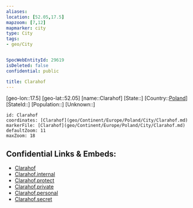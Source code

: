 ```yaml
---
aliases: 
location: [52.05,17.5]
mapzoom: [7,12] 
mapmarker: city 
type: City
tags:
- geo/City


SpocWebEntityId: 29619
isDeleted: false
confidential: public

title: Clarahof
---
```

[geo-lon::17.5]
[geo-lat::52.05]
[name::Clarahof]
[State::]
[Country::[Poland](geo/Continent/Europe/Poland.md)]
[StateId::]
[Population::]
[Unknown::]


```leaflet
id: Clarahof
coordinates: [Clarahof](geo/Continent/Europe/Poland/City/Clarahof.md)
markerFile: [Clarahof](geo/Continent/Europe/Poland/City/Clarahof.md)
defaultZoom: 11 
maxZoom: 18
```


## Confidential Links & Embeds: 
- [Clarahof](../../../../../../_public/geo/Continent/Europe/Poland/City/Clarahof.md) 
- [Clarahof.internal](../../../../../../_internal/geo/Continent/Europe/Poland/City/Clarahof.internal.md) 
- [Clarahof.protect](../../../../../../_protect/geo/Continent/Europe/Poland/City/Clarahof.protect.md) 
- [Clarahof.private](../../../../../../_private/geo/Continent/Europe/Poland/City/Clarahof.private.md) 
- [Clarahof.personal](../../../../../../_personal/geo/Continent/Europe/Poland/City/Clarahof.personal.md) 
- [Clarahof.secret](../../../../../../_secret/geo/Continent/Europe/Poland/City/Clarahof.secret.md) 
